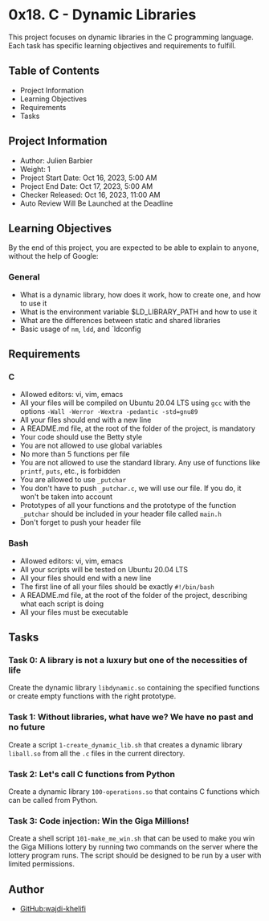 # 0x18. C - Dynamic Libraries

This project focuses on dynamic libraries in the C programming language. Each task has specific learning objectives and requirements to fulfill.

## Table of Contents

- Project Information
- Learning Objectives
- Requirements
- Tasks

## Project Information

- Author: Julien Barbier
- Weight: 1
- Project Start Date: Oct 16, 2023, 5:00 AM
- Project End Date: Oct 17, 2023, 5:00 AM
- Checker Released: Oct 16, 2023, 11:00 AM
- Auto Review Will Be Launched at the Deadline

## Learning Objectives

By the end of this project, you are expected to be able to explain to anyone, without the help of Google:

### General

- What is a dynamic library, how does it work, how to create one, and how to use it
- What is the environment variable $LD_LIBRARY_PATH and how to use it
- What are the differences between static and shared libraries
- Basic usage of `nm`, `ldd`, and `ldconfig

## Requirements

### C

- Allowed editors: vi, vim, emacs
- All your files will be compiled on Ubuntu 20.04 LTS using `gcc` with the options `-Wall -Werror -Wextra -pedantic -std=gnu89`
- All your files should end with a new line
- A README.md file, at the root of the folder of the project, is mandatory
- Your code should use the Betty style
- You are not allowed to use global variables
- No more than 5 functions per file
- You are not allowed to use the standard library. Any use of functions like `printf`, `puts`, etc., is forbidden
- You are allowed to use `_putchar`
- You don't have to push `_putchar.c`, we will use our file. If you do, it won't be taken into account
- Prototypes of all your functions and the prototype of the function `_putchar` should be included in your header file called `main.h`
- Don't forget to push your header file

### Bash

- Allowed editors: vi, vim, emacs
- All your scripts will be tested on Ubuntu 20.04 LTS
- All your files should end with a new line
- The first line of all your files should be exactly `#!/bin/bash`
- A README.md file, at the root of the folder of the project, describing what each script is doing
- All your files must be executable

## Tasks

### Task 0: A library is not a luxury but one of the necessities of life

Create the dynamic library `libdynamic.so` containing the specified functions or create empty functions with the right prototype.

### Task 1: Without libraries, what have we? We have no past and no future

Create a script `1-create_dynamic_lib.sh` that creates a dynamic library `liball.so` from all the `.c` files in the current directory.

### Task 2: Let's call C functions from Python

Create a dynamic library `100-operations.so` that contains C functions which can be called from Python.

### Task 3: Code injection: Win the Giga Millions!

Create a shell script `101-make_me_win.sh` that can be used to make you win the Giga Millions lottery by running two commands on the server where the lottery program runs. The script should be designed to be run by a user with limited permissions.

## Author

- [GitHub:wajdi-khelifi](https://github.com/wajdi-khelifi)
